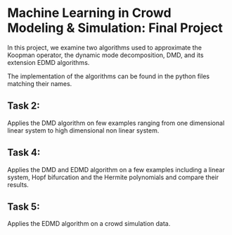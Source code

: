 # Machine Learning in Crowd Modeling & Simulation: Final Project

In this project, we examine two algorithms used to approximate the Koopman operator, the dynamic mode decomposition, DMD, and its extension EDMD algorithms. 

The implementation of the algorithms can be found in the python files matching their names. 

## Task 2:
Applies the DMD algorithm on few examples ranging from one dimensional linear system to high dimensional non linear system.

## Task 4:
Applies the DMD and EDMD algorithm on a few examples including a linear system, Hopf bifurcation and the Hermite polynomials and compare their results.

## Task 5:
Applies the EDMD algorithm on a crowd simulation data.
